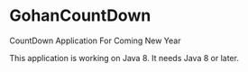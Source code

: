 # GohanCountDown
CountDown Application For Coming New Year

This application is working on Java 8.
It needs Java 8 or later.
